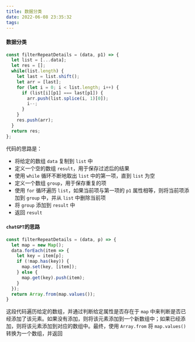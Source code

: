 ```yaml
---
title: 数据分类
date: 2022-06-08 23:35:32
tags:
---
```


#### 数据分类

```js
const filterRepeatDetails = (data, p1) => {
  let list = [...data];
  let res = [];
  while(list.length) {
    let last = list.shift();
    let arr = [last];
    for (let i = 0; i < list.length; i++) {
      if (list[i][p1] === last[p1]) {
        arr.push(list.splice(i, 1)[0]);
        i--;
      }
    }
    res.push(arr);
  }
  return res;
};

```

代码的思路是：

- 将给定的数组 `data` 复制到 `list` 中
- 定义一个空的数组 `result`，用于保存过滤后的结果
- 使用 `while` 循环不断地取出 `list` 中的第一项，直到 `list` 为空
- 定义一个数组 `group`，用于保存重复的项
- 使用 `for` 循环遍历 `list`，如果当前项与第一项的 `p1` 属性相等，则将当前项添加到 `group` 中，并从 `list` 中删除当前项
- 将 `group` 添加到 `result` 中
- 返回 `result`

#### `chatGPT`的思路

```javascript
const filterRepeatDetails = (data, p) => {
  let map = new Map();
  data.forEach(item => {
    let key = item[p];
    if (!map.has(key)) {
      map.set(key, [item]);
    } else {
      map.get(key).push(item);
    }
  });
  return Array.from(map.values());
}

```

这段代码遍历给定的数组，并通过判断给定属性是否存在于 `map` 中来判断是否已经添加了该元素。如果没有添加，则将该元素添加到一个新数组中；如果已经添加，则将该元素添加到对应的数组中。最终，使用 `Array.from` 将 `map.values()` 转换为一个数组，并返回
